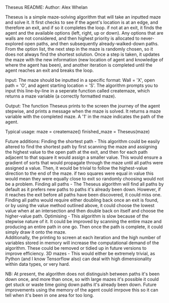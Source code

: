 Theseus README:
Author: Alex Whelan

Theseus is a simple maze-solving algorithm that will take an inputted maze and solve it.
It first checks to see if the agent's location is at an edge, and therefore an exit, and if so it completes the loop.
if not at an exit, it finds the agent and the available options (left, right, up or down). Any options that are walls are not considered,
and then highest priority is allocated to never-explored open paths, and then subsequently already-walked-down paths. From the option list,
the next step in the maze is randomly chosen, so it does not always find the shortest solution. Once a step is taken, it updates the maze with 
the new information (new location of agent and knowledge of where the agent has been), and another iteration is completed until the agent
reaches an exit and breaks the loop. 

Input: The maze should be inputted in a specific format: Wall = 'X', open path = 'O', and agent starting location = 'S'. 
	The algorithm prompts you to input this line-by-line in a seperate function called createmaze, which returns a maze variable
	(a correctly formatted maze).

Output: The function Theseus prints to the screen the journey of the agent stepwise, and prints a message when the maze is solved. 
	It returns a maze variable with the completed maze. A '1' in the maze indicates the path of the agent. 

Typical usage: maze = createmaze()
		finished_maze = Theseus(maze)

Future additions: 
	Finding the shortest path - This algorithm could be easily altered to find the shortest path by first scanning the maze and assigning
					the highest value to the open path at the exit, and then for each path adjacent to that square it would
					assign a smaller value. This would ensure a gradient of sorts that would propagate through the maze
					until all paths were assigned a value. Then, it would be trivial to follow the highest-value direction
					to the end of the maze. if two squares were equal in value this would mean they were equally close to
					exit so randomly choosing would not be a problem. 
	Finding all paths - The Theseus algorithm will find all paths by default as it prefers new paths to paths it's already been down. 
				However, if it reaches the exit before all paths have been discovered, it could miss one. Finding all paths
				would require either doubling back once an exit is found, or by using the value method outlined above, it could
				choose the lowest value when at an intersection and then double back on itself and choose the higher-value path. 
	Optimising - This algorithm is slow because of the stepwise nature of it. It could be improved by scanning the entire maze and 
			producing an entire path in one go. Then once the path is complete, it could simply draw it onto the maze.	
			Additionally, the printing to screen at each iteration and the high number of variables stored in memory will increase
			the computational demand of the algorithm. These could be removed or tidied up in future versions to improve efficiency.
	3D mazes - This would either be extremely trivial, as Python (and I know Tensorflow also) can deal with high dimensionality within data	
			types, or very hard. 

NB: At present, the algorithm does not distinguish between paths it's been down once, and more than once, so with large mazes it's possible
it could get stuck or waste time going down paths it's already been down. Future improvements using the memory of the agent could imrpove this
so it can tell when it's been in one area for too long. 

